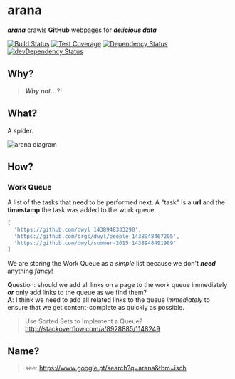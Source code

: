 # arana

***arana*** crawls **GitHub** webpages for ***delicious data***

[![Build Status](https://travis-ci.org/nelsonic/arana.svg?branch=master)](https://travis-ci.org/nelsonic/arana)
[![Test Coverage](https://codeclimate.com/github/nelsonic/arana/badges/coverage.svg)](https://codeclimate.com/github/nelsonic/arana/coverage)
[![Dependency Status](https://david-dm.org/nelsonic/arana.svg)](https://david-dm.org/nelsonic/arana)
[![devDependency Status](https://david-dm.org/nelsonic/arana/dev-status.svg)](https://david-dm.org/nelsonic/arana#info=devDependencies)
<!--
[![Code Climate](https://codeclimate.com/github/nelsonic/arana/badges/gpa.svg)](https://codeclimate.com/github/nelsonic/arana)
-->

## Why?

> ***Why not...***?!

## What?

A spider.

![arana diagram](http://i.imgur.com/vSVXlku.jpg)

## How?

### Work Queue

A list of the tasks that need to be performed next.
A "task" is a **url** and the **timestamp** the task was added to the work queue.

```js
[
  'https://github.com/dwyl 1438948333290',
  'https://github.com/orgs/dwyl/people 1438948467205',
  'https://github.com/dwyl/summer-2015 1438948491989'
]
```

We are storing the Work Queue as a *simple* list because we don't ***need***
anything *fancy*!



**Q**uestion: should we add all links on a page to the work queue immediately
***or*** only add links to the queue as we find them?  
**A**: I think we need to add all related links to the queue *immediately*
to ensure that we get content-complete as quickly as possible.

> Use Sorted Sets to Implement a Queue?
http://stackoverflow.com/a/8928885/1148249


## Name?

> see: https://www.google.pt/search?q=arana&tbm=isch
